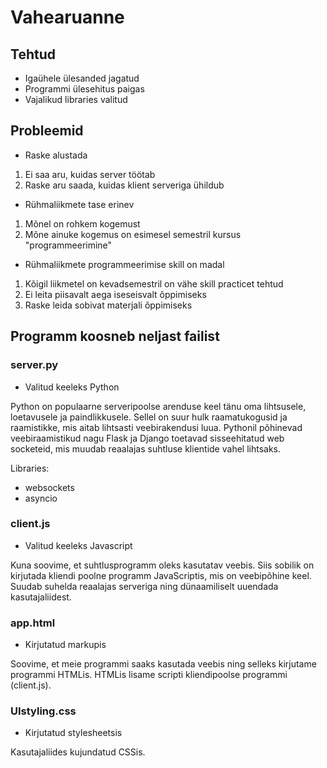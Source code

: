 # Vahearuanne

## Tehtud
- Igaühele ülesanded jagatud
- Programmi ülesehitus paigas
- Vajalikud libraries valitud

## Probleemid
- Raske alustada
1) Ei saa aru, kuidas server töötab
2) Raske aru saada, kuidas klient serveriga ühildub
- Rühmaliikmete tase erinev
1) Mõnel on rohkem kogemust
2) Mõne ainuke kogemus on esimesel semestril kursus "programmeerimine"
- Rühmaliikmete programmeerimise skill on madal
1) Kõigil liikmetel on kevadsemestril on vähe skill practicet tehtud
2) Ei leita piisavalt aega iseseisvalt õppimiseks
3) Raske leida sobivat materjali õppimiseks

## Programm koosneb neljast failist

### server.py
- Valitud keeleks Python

Python on populaarne serveripoolse arenduse keel tänu oma lihtsusele, 
loetavusele ja paindlikkusele. Sellel on suur hulk raamatukogusid ja raamistikke, 
mis aitab lihtsasti veebirakendusi luua. Pythonil põhinevad veebiraamistikud nagu Flask ja Django 
toetavad sisseehitatud web socketeid, mis muudab reaalajas suhtluse klientide vahel lihtsaks.

Libraries:
- websockets
- asyncio

### client.js

- Valitud keeleks Javascript

Kuna soovime, et suhtlusprogramm oleks kasutatav veebis. Siis sobilik on kirjutada kliendi poolne programm JavaScriptis, 
mis on veebipõhine keel. Suudab suhelda reaalajas serveriga ning dünaamiliselt uuendada kasutajaliidest. 

### app.html

- Kirjutatud markupis

Soovime, et meie programmi saaks kasutada veebis ning selleks kirjutame programmi HTMLis. HTMLis lisame scripti kliendipoolse programmi (client.js).

### UIstyling.css

- Kirjutatud stylesheetsis

Kasutajaliides kujundatud CSSis.


